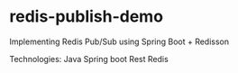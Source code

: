 # redis-publish-demo
Implementing Redis Pub/Sub using Spring Boot + Redisson

Technologies:
Java
Spring boot
Rest
Redis
